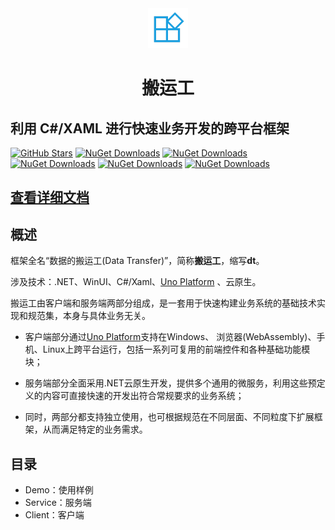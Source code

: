 <div align=center>
 <img src="https://raw.githubusercontent.com/Daoting/dt/master/logo.png" width="64" />
 <h1>搬运工</h1>
</div>

## 利用 C#/XAML 进行快速业务开发的跨平台框架
[![GitHub Stars](https://img.shields.io/github/stars/daoting/dt?label=github%20stars)](https://github.com/daoting/dt/stargazers/)
[![NuGet Downloads](https://img.shields.io/nuget/dt/dt.client.svg)](https://www.nuget.org/packages/dt.client)
[![NuGet Downloads](https://img.shields.io/nuget/dt/dt.infras.svg)](https://www.nuget.org/packages/dt.infras)
[![NuGet Downloads](https://img.shields.io/nuget/dt/dt.buildtools.svg)](https://www.nuget.org/packages/dt.buildtools)
[![NuGet Downloads](https://img.shields.io/nuget/dt/dt.service.svg)](https://www.nuget.org/packages/dt.service)
[![NuGet Downloads](https://img.shields.io/nuget/dt/dt.tasks.svg)](https://www.nuget.org/packages/dt.tasks)

## [查看详细文档](https://daoting.github.io/dt-docs/)

## 概述
框架全名“数据的搬运工(Data Transfer)”，简称**搬运工**，缩写**dt**。

涉及技术：.NET、WinUI、C#/Xaml、[Uno Platform](https://github.com/unoplatform/uno) 、云原生。

搬运工由客户端和服务端两部分组成，是一套用于快速构建业务系统的基础技术实现和规范集，本身与具体业务无关。

* 客户端部分通过[Uno Platform](https://github.com/unoplatform/uno)支持在Windows、 浏览器(WebAssembly)、手机、Linux上跨平台运行，包括一系列可复用的前端控件和各种基础功能模块；

* 服务端部分全面采用.NET云原生开发，提供多个通用的微服务，利用这些预定义的内容可直接快速的开发出符合常规要求的业务系统；

* 同时，两部分都支持独立使用，也可根据规范在不同层面、不同粒度下扩展框架，从而满足特定的业务需求。

## 目录
* Demo：使用样例
* Service：服务端
* Client：客户端
